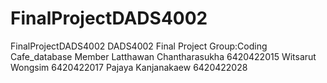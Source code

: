 # FinalProjectDADS4002
FinalProjectDADS4002
DADS4002 Final Project
Group:Coding
Cafe_database
Member
Latthawan Chantharasukha 6420422015
Witsarut Wongsim 6420422017
Pajaya Kanjanakaew 6420422028
